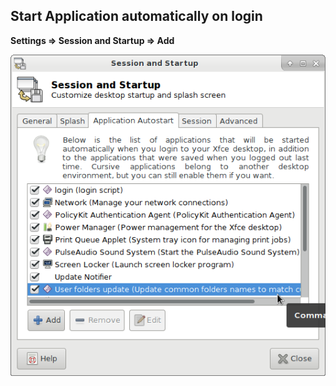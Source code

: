 ## Start Application automatically on login

**Settings => Session and Startup => Add**

![alt text](linux/antergos/autostart/startup.png "Logo Title Text 1")